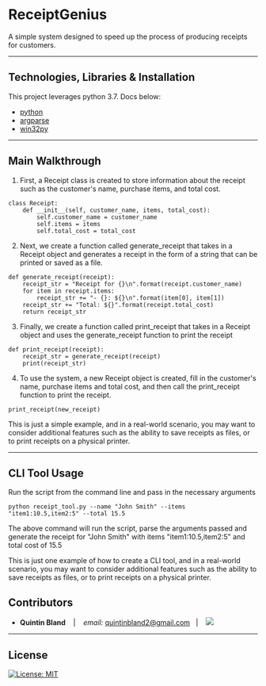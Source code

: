 #  ReceiptGenius

A simple system designed to speed up the process of producing receipts for customers.

---

## Technologies, Libraries & Installation

This project leverages python 3.7. Docs below:

* [python](https://docs.python.org/3/)
* [argparse](https://docs.python.org/3/library/argparse.html)
* [win32py](https://pypi.org/project/pywin32/)

---

## Main Walkthrough

1. First, a Receipt class is created to store information about the receipt such as the customer's name, purchase items, and total cost.

```
class Receipt:
    def __init__(self, customer_name, items, total_cost):
        self.customer_name = customer_name
        self.items = items
        self.total_cost = total_cost
```

2. Next, we create a function called generate_receipt that takes in a Receipt object and generates a receipt in the form of a string that can be printed or saved as a file.
```
def generate_receipt(receipt):
    receipt_str = "Receipt for {}\n".format(receipt.customer_name)
    for item in receipt.items:
        receipt_str += "- {}: ${}\n".format(item[0], item[1])
    receipt_str += "Total: ${}".format(receipt.total_cost)
    return receipt_str
```

3. Finally, we create a function called print_receipt that takes in a Receipt object and uses the generate_receipt function to print the receipt
```
def print_receipt(receipt):
    receipt_str = generate_receipt(receipt)
    print(receipt_str)
```

4. To use the system, a new Receipt object is created, fill in the customer's name, purchase items and total cost, and then call the print_receipt function to print the receipt.

```new_receipt = Receipt("John Smith",[("item1",10.5),("item2",5)],15.5)
print_receipt(new_receipt)
```

This is just a simple example, and in a real-world scenario, you may want to consider additional features such as the ability to save receipts as files, or to print receipts on a physical printer.

---

## CLI Tool Usage

Run the script from the command line and pass in the necessary arguments

```
python receipt_tool.py --name "John Smith" --items "item1:10.5,item2:5" --total 15.5
```

The above command will run the script, parse the arguments passed and generate the receipt for "John Smith" with items "item1:10.5,item2:5" and total cost of 15.5

This is just one example of how to create a CLI tool, and in a real-world scenario, you may want to consider additional features such as the ability to save receipts as files, or to print receipts on a physical printer.

## Contributors

*  **Quintin Bland** <span>&nbsp;&nbsp;</span> |
<span>&nbsp;&nbsp;</span> *email:* quintinbland2@gmail.com <span>&nbsp;&nbsp;</span>|
<span>&nbsp;&nbsp;</span> <a href="https://www.linkedin.com/in/quintin-bland-a2b94310b/"><img src="https://img.shields.io/badge/-Quintin_Bland-0077B5?style=flat-square&logo=Linkedin&logoColor=white"/></a> 

---

## License

[![License: MIT](https://img.shields.io/badge/License-MIT-yellow.svg)](LICENSE)
